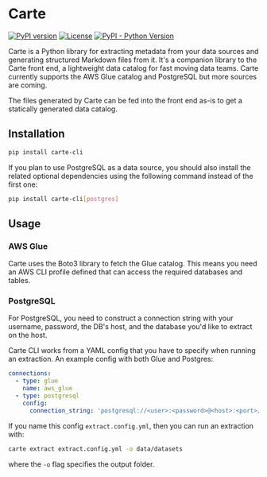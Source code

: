 # Carte
[![PyPI version](https://badge.fury.io/py/carte-cli.svg)](https://badge.fury.io/py/carte-cli)
[![License](http://img.shields.io/:license-Apache%202-blue.svg)](LICENSE)
[![PyPI - Python Version](https://img.shields.io/pypi/pyversions/carte-cli.svg)](https://pypi.org/project/carte-cli/)


Carte is a Python library for extracting metadata from your data sources and generating structured Markdown files from it. It's a companion library to the Carte front end, a lightweight data catalog for fast moving data teams. Carte currently supports the AWS Glue catalog and PostgreSQL but more sources are coming.

The files generated by Carte can be fed into the front end as-is to get a statically generated data catalog.

## Installation

``` sh
pip install carte-cli
```

If you plan to use PostgreSQL as a data source, you should also install the related optional dependencies using the following command instead of the first one:

``` sh
pip install carte-cli[postgres]
```



## Usage

### AWS Glue
Carte uses the Boto3 library to fetch the Glue catalog. This means you need an AWS CLI profile defined that can access the required databases and tables.

### PostgreSQL
For PostgreSQL, you need to construct a connection string with your username, password, the DB's host, and the database you'd like to extract on the host.

Carte CLI works from a YAML config that you have to specify when running an extraction. An example config with both Glue and Postgres:

``` yaml
connections:
  - type: glue
    name: aws_glue
  - type: postgresql
    config:
      connection_string: 'postgresql://<user>:<password>@<host>:<port>/<database>'
```

If you name this config `extract.config.yml`, then you can run an extraction with:

``` sh
carte extract extract.config.yml -o data/datasets
```

where the `-o` flag specifies the output folder.
